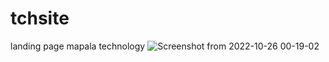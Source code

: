
# tchsite
landing page mapala technology
![Screenshot from 2022-10-26 00-19-02](https://user-images.githubusercontent.com/97507098/198210355-99a21e47-36fc-4165-a85d-6bc833067f84.png)
